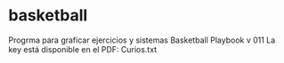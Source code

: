  # basketball

Progrma para graficar ejercicios y sistemas Basketball Playbook v 011
La key está disponible en el PDF: Curios.txt

